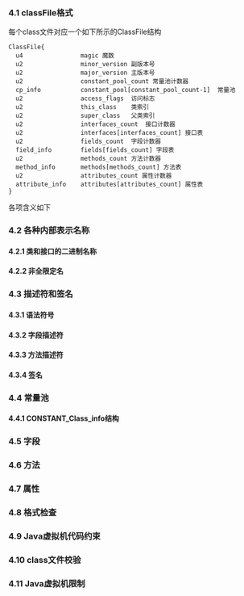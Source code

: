 ### 4.1 classFile格式
每个class文件对应一个如下所示的ClassFile结构
```
ClassFile{
  u4                magic 魔数
  u2                minor_version 副版本号
  u2                major_version 主版本号
  u2                constant_pool_count 常量池计数器
  cp_info           constant_pool[constant_pool_count-1]  常量池
  u2                access_flags  访问标志
  u2                this_class    类索引
  u2                super_class   父类索引
  u2                interfaces_count  接口计数器
  u2                interfaces[interfaces_count] 接口表
  u2                fields_count  字段计数器
  field_info        fields[fields_count] 字段表
  u2                methods_count 方法计数器
  method_info       methods[methods_count] 方法表
  u2                attributes_count 属性计数器
  attribute_info    attributes[attributes_count] 属性表
}
```
各项含义如下

### 4.2 各种内部表示名称

#### 4.2.1 类和接口的二进制名称

#### 4.2.2 非全限定名

### 4.3 描述符和签名

#### 4.3.1 语法符号
#### 4.3.2 字段描述符
#### 4.3.3 方法描述符
#### 4.3.4 签名

### 4.4 常量池
#### 4.4.1 CONSTANT_Class_info结构

### 4.5 字段

### 4.6 方法

### 4.7 属性

### 4.8 格式检查

### 4.9 Java虚拟机代码约束

### 4.10 **class文件校验**

### 4.11 Java虚拟机限制
